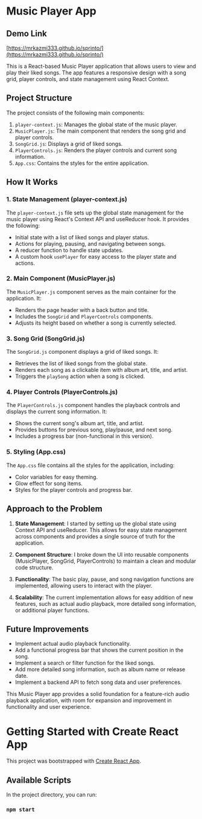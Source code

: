 # Music Player App

## Demo Link

[https://mrkazmi333.github.io/sprinto/](https://mrkazmi333.github.io/sprinto/)

This is a React-based Music Player application that allows users to view and play their liked songs. The app features a responsive design with a song grid, player controls, and state management using React Context.

## Project Structure

The project consists of the following main components:

1. `player-context.js`: Manages the global state of the music player.
2. `MusicPlayer.js`: The main component that renders the song grid and player controls.
3. `SongGrid.js`: Displays a grid of liked songs.
4. `PlayerControls.js`: Renders the player controls and current song information.
5. `App.css`: Contains the styles for the entire application.

## How It Works

### 1. State Management (player-context.js)

The `player-context.js` file sets up the global state management for the music player using React's Context API and useReducer hook. It provides the following:

- Initial state with a list of liked songs and player status.
- Actions for playing, pausing, and navigating between songs.
- A reducer function to handle state updates.
- A custom hook `usePlayer` for easy access to the player state and actions.

### 2. Main Component (MusicPlayer.js)

The `MusicPlayer.js` component serves as the main container for the application. It:

- Renders the page header with a back button and title.
- Includes the `SongGrid` and `PlayerControls` components.
- Adjusts its height based on whether a song is currently selected.

### 3. Song Grid (SongGrid.js)

The `SongGrid.js` component displays a grid of liked songs. It:

- Retrieves the list of liked songs from the global state.
- Renders each song as a clickable item with album art, title, and artist.
- Triggers the `playSong` action when a song is clicked.

### 4. Player Controls (PlayerControls.js)

The `PlayerControls.js` component handles the playback controls and displays the current song information. It:

- Shows the current song's album art, title, and artist.
- Provides buttons for previous song, play/pause, and next song.
- Includes a progress bar (non-functional in this version).

### 5. Styling (App.css)

The `App.css` file contains all the styles for the application, including:

- Color variables for easy theming.
- Glow effect for song items.
- Styles for the player controls and progress bar.

## Approach to the Problem

1. **State Management**: I started by setting up the global state using Context API and useReducer. This allows for easy state management across components and provides a single source of truth for the application.

2. **Component Structure**: I broke down the UI into reusable components (MusicPlayer, SongGrid, PlayerControls) to maintain a clean and modular code structure.

3. **Functionality**: The basic play, pause, and song navigation functions are implemented, allowing users to interact with the player.

4. **Scalability**: The current implementation allows for easy addition of new features, such as actual audio playback, more detailed song information, or additional player functions.

## Future Improvements

- Implement actual audio playback functionality.
- Add a functional progress bar that shows the current position in the song.
- Implement a search or filter function for the liked songs.
- Add more detailed song information, such as album name or release date.
- Implement a backend API to fetch song data and user preferences.

This Music Player app provides a solid foundation for a feature-rich audio playback application, with room for expansion and improvement in functionality and user experience.


# Getting Started with Create React App

This project was bootstrapped with [Create React App](https://github.com/facebook/create-react-app).

## Available Scripts

In the project directory, you can run:

### `npm start`
